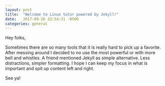 ```yaml
---
layout: post
title:  "Welcome to Linux tutor powered by Jekyll!"
date:   2017-09-26 22:54:31 -0500
categories: general
---
```

Hey folks,

Sometimes there are so many tools that it is really hard to pick up a favorite. After messing around I decided to no use the most powerful or with more bell and whistles. A friend mentioned Jekyll as simple alternative. Less distractions, simpler formatting. I hope I can keep my focus in what is important and spit up content left and right.

See ya!
